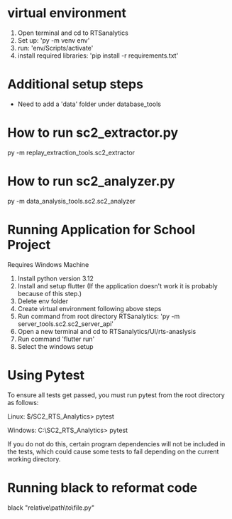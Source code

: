 # virtual environment
1. Open terminal and cd to RTSanalytics
2. Set up: 'py -m venv env'
3. run: 'env/Scripts/activate'
4. install required libraries: 'pip install -r requirements.txt'

# Additional setup steps
- Need to add a 'data' folder under database_tools

# How to run sc2_extractor.py
py -m replay_extraction_tools.sc2_extractor

# How to run sc2_analyzer.py
py -m data_analysis_tools.sc2.sc2_analyzer

# Running Application for School Project
Requires Windows Machine
1. Install python version 3.12
2. Install and setup flutter (If the application doesn't work it is probably because of this step.)
3. Delete env folder
4. Create virtual environment following above steps
5. Run command from root directory RTSanalytics: 'py -m server_tools.sc2.sc2_server_api'
6. Open a new terminal and cd to RTSanalytics/UI/rts-anaslysis
7. Run command 'flutter run'
8. Select the windows setup


# Using Pytest
To ensure all tests get passed, you must run pytest from the root directory as follows:

Linux:
$/SC2_RTS_Analytics> pytest

Windows:
C:\SC2_RTS_Analytics> pytest

If you do not do this, certain program dependencies will not be included in
the tests, which could cause some tests to fail depending on the current working
directory.

# Running black to reformat code
black "relative\path\to\file.py"